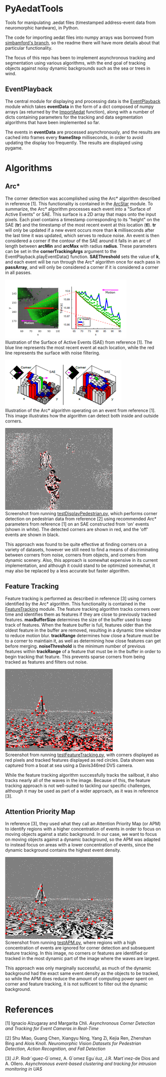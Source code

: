# PyAedatTools
Tools for manipulating .aedat files (timestamped address-event data from neuromorphic hardware), in Python.

The code for importing aedat files into numpy arrays was borrowed from [simbamford's branch](https://github.com/simbamford/AedatTools), so the readme there will have more details about that particular functionality.

The focus of this repo has been to implement asynchronous tracking and segmentation using various algorithms, with the end goal of tracking objects against noisy dynamic backgrounds such as the sea or trees in wind.

## EventPlayback

The central module for displaying and processing data is the [EventPlayback](https://github.com/believeinlain/PyAedatTools/blob/master/PyAedatTools/EventPlayback.py) module which takes **eventData** in the form of a dict composed of numpy arrays (as returned by the [ImportAedat](https://github.com/believeinlain/PyAedatTools/blob/master/PyAedatTools/ImportAedat.py) function), along with a number of dicts containing parameters for the tracking and data segmentation algorithms that have been implemented so far.

The events in **eventData** are processed asynchronously, and the results are cached into frames every **frameStep** milliseconds, in order to avoid updating the display too frequently. The results are displayed using pygame.

# Algorithms

## Arc*

The corner detection was accomplished using the Arc* algorithm described in reference [1]. This functionality is contained in the [ArcStar](https://github.com/believeinlain/PyAedatTools/blob/master/PyAedatTools/ArcStar.py) module. To summarize, the Arc* algorithm processes each event into a "Surface of Active Events" or SAE. This surface is a 2D array that maps onto the input pixels. Each pixel contains a timestamp corresponding to its "height" on the SAE (**tr**) and the timestamp of the most recent event at this location (**tl**). **tr** will only be updated if a new event occurs more than **k** milliseconds after the last time it was updated, which serves to reduce noise. An event is then considered a corner if the contour of the SAE around it falls in an arc of length between **arcMin** and **arcMax** with radius **radius**. These parameters can be set in the **cornerTrackingArgs** argument to the EventPlayback.playEventData() function. **SAEThreshold** sets the value of **k**, and each event will be run through the Arc* algorithm once for each pass in **passArray**, and will only be considered a corner if it is considered a corner in all passes.

![Surface of Active Events](/images/SAE.png)  
Illustration of the Surface of Active Events (SAE) from reference [1]. The blue line represents the most recent event at each location, while the red line represents the surface with noise filtering.

![ArcStar](/images/ArcStar.png)  
Illustration of the Arc* algorithm operating on an event from reference [1]. This image illustrates how the algorithm can detect both inside and outside corners.

![ArcStar Implementation](/images/ArcStar_implementation.png)  
Screenshot from running [testDisplayPedestrian.py](https://github.com/believeinlain/PyAedatTools/blob/master/testDisplayPedestrian.py), which performs corner detection on pedestrian data from reference [2] using recommended Arc* parameters from reference [1] on an SAE constructed from 'on' events (shown in white). The detected corners are shown in red, and the 'off' events are shown in black.

This approach was found to be quite effective at finding corners on a variety of datasets, however we still need to find a means of discriminating between corners from noise, corners from objects, and corners from dynamic scenery. Also, this approach is somewhat expensive in its current implementation, and although it could stand to be optimized somewhat, it may also be replaced by a less accurate but faster algorithm.

## Feature Tracking

Feature tracking is performed as described in reference [3] using corners identified by the Arc* algorithm. This functionality is contained in the [FeatureTracking](https://github.com/believeinlain/PyAedatTools/blob/master/PyAedatTools/FeatureTracking.py) module. The feature tracking algorithm tracks corners over time and identifies them as features if they are close to previously tracked features. **maxBufferSize** determines the size of the buffer used to keep track of features. When the feature buffer is full, features older than the oldest feature in the buffer are removed, resulting in a dynamic time window to reduce motion blur. **trackRange** determines how close a feature must be to a corner to maintiain it, as well as determining how close features can get before merging. **noiseThreshold** is the minimum number of previous features within **trackRange** of a feature that must be in the buffer in order to begin tracking that feature. This prevents sparse corners from being tracked as features and filters out noise.

![Feature Tracking](/images/FeatureTracking.png)  
Screenshot from running [testFeatureTracking.py](https://github.com/believeinlain/PyAedatTools/blob/master/testFeatureTracking.py), with corners displayed as red pixels and tracked features displayed as red circles. Data shown was captured from a boat at sea using a Davis346red DVS camera.

While the feature tracking algorithm successfully tracks the sailboat, it also tracks nearly all of the waves in the image. Because of this, the feature tracking approach is not well-suited to tackling our specific challenges, although it may be used as part of a wider approach, as it was in reference [3].

## Attention Priority Map

In reference [3], they used what they call an Attention Priority Map (or APM) to identify regions with a higher concentration of events in order to focus on moving objects against a static background. In our case, we want to focus on moving objects against a dynamic background, so the APM was adapted to instead focus on areas with a lower concentration of events, since the dynamic background contains the highest event density.

![APM](/images/APM.png)  
Screenshot from running [testAPM.py](https://github.com/believeinlain/PyAedatTools/blob/master/testAPM.py), where regions with a high concentration of events are ignored for corner detection and subsequent feature tracking. In this image, no corners or features are identified or tracked in the most dynamic part of the image where the waves are largest.

This approach was only marginally successful, as much of the dynamic background had the exact same event density as the objects to be tracked, so while the APM does reduce the amount of computing power spent on corner and feature tracking, it is not sufficent to filter out the dynamic background.

# References

[1] Ignacio Alzugaray and Margarita Chli. <em>Asynchronous Corner Detection and Tracking for Event Cameras in Real-Time</em>

[2] Shu Miao, Guang Chen, Xiangyu Ning, Yang Zi, Kejia Ren, Zhenshan Bing and Alois Knoll. <em>Neuromorphic Vision Datasets for Pedestrian Detection, Action Recognition, and Fall Detection</em>

[3] J.P. Rodr´ıguez-G´omez, A. G´omez Egu´ıluz, J.R. Mart´ınez-de Dios and A. Ollero. <em>Asynchronous event-based clustering and tracking for intrusion monitoring in UAS</em>
